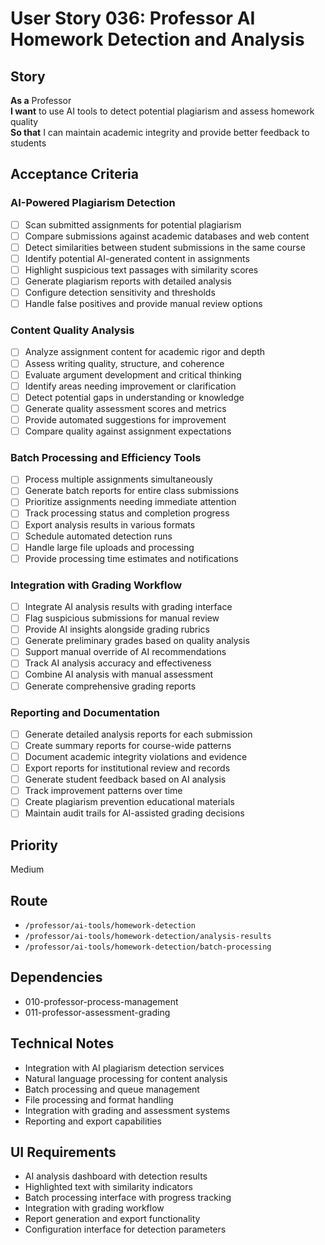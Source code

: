 # User Story 036: Professor AI Homework Detection and Analysis

## Story
**As a** Professor  
**I want** to use AI tools to detect potential plagiarism and assess homework quality  
**So that** I can maintain academic integrity and provide better feedback to students

## Acceptance Criteria

### AI-Powered Plagiarism Detection
- [ ] Scan submitted assignments for potential plagiarism
- [ ] Compare submissions against academic databases and web content
- [ ] Detect similarities between student submissions in the same course
- [ ] Identify potential AI-generated content in assignments
- [ ] Highlight suspicious text passages with similarity scores
- [ ] Generate plagiarism reports with detailed analysis
- [ ] Configure detection sensitivity and thresholds
- [ ] Handle false positives and provide manual review options

### Content Quality Analysis
- [ ] Analyze assignment content for academic rigor and depth
- [ ] Assess writing quality, structure, and coherence
- [ ] Evaluate argument development and critical thinking
- [ ] Identify areas needing improvement or clarification
- [ ] Detect potential gaps in understanding or knowledge
- [ ] Generate quality assessment scores and metrics
- [ ] Provide automated suggestions for improvement
- [ ] Compare quality against assignment expectations

### Batch Processing and Efficiency Tools
- [ ] Process multiple assignments simultaneously
- [ ] Generate batch reports for entire class submissions
- [ ] Prioritize assignments needing immediate attention
- [ ] Track processing status and completion progress
- [ ] Export analysis results in various formats
- [ ] Schedule automated detection runs
- [ ] Handle large file uploads and processing
- [ ] Provide processing time estimates and notifications

### Integration with Grading Workflow
- [ ] Integrate AI analysis results with grading interface
- [ ] Flag suspicious submissions for manual review
- [ ] Provide AI insights alongside grading rubrics
- [ ] Generate preliminary grades based on quality analysis
- [ ] Support manual override of AI recommendations
- [ ] Track AI analysis accuracy and effectiveness
- [ ] Combine AI analysis with manual assessment
- [ ] Generate comprehensive grading reports

### Reporting and Documentation
- [ ] Generate detailed analysis reports for each submission
- [ ] Create summary reports for course-wide patterns
- [ ] Document academic integrity violations and evidence
- [ ] Export reports for institutional review and records
- [ ] Generate student feedback based on AI analysis
- [ ] Track improvement patterns over time
- [ ] Create plagiarism prevention educational materials
- [ ] Maintain audit trails for AI-assisted grading decisions

## Priority
Medium

## Route
- `/professor/ai-tools/homework-detection`
- `/professor/ai-tools/homework-detection/analysis-results`
- `/professor/ai-tools/homework-detection/batch-processing`

## Dependencies
- 010-professor-process-management
- 011-professor-assessment-grading

## Technical Notes
- Integration with AI plagiarism detection services
- Natural language processing for content analysis
- Batch processing and queue management
- File processing and format handling
- Integration with grading and assessment systems
- Reporting and export capabilities

## UI Requirements
- AI analysis dashboard with detection results
- Highlighted text with similarity indicators
- Batch processing interface with progress tracking
- Integration with grading workflow
- Report generation and export functionality
- Configuration interface for detection parameters